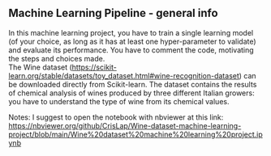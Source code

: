 ## Machine Learning Pipeline - general info
In this machine learning project, you have to train a single learning model (of your choice, as long as it has at least one hyper-parameter to validate) and evaluate its performance.
You have to comment the code, motivating the steps and choices made.  
The Wine dataset (https://scikit-learn.org/stable/datasets/toy_dataset.html#wine-recognition-dataset) can be downloaded directly from Scikit-learn. The dataset contains the results of chemical analysis of wines produced by three different Italian growers: you have to understand the type of wine from its chemical values.

Notes: 
I suggest to open the notebook with nbviewer at this link: <br>
https://nbviewer.org/github/CrisLap/Wine-dataset-machine-learning-project/blob/main/Wine%20dataset%20machine%20learning%20project.ipynb
